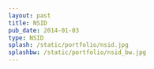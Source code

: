 ```yaml
---
layout: past
title: NSID
pub_date: 2014-01-03
type: NSID
splash: /static/portfolio/nsid.jpg
splashbw: /static/portfolio/nsid_bw.jpg
---
```


